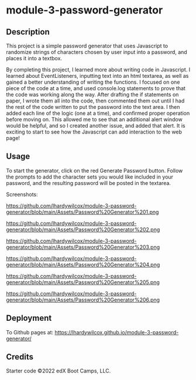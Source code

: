 # module-3-password-generator

## Description

This project is a simple password generator that uses Javascript to randomize strings of characters chosen by user input into a password, and places it into a textbox.

By completing this project, I learned more about writing code in Javascript.  I learned about EventListeners, inputting text into an html textarea, as well as gained a better understanding of writing the functions. I focused on one piece of the code at a time, and used console.log statements to prove that the code was working along the way.  After drafting the if statements on paper, I wrote them all into the code, then commented them out until I had the rest of the code written to put the password into the text area.  I then added each line of the logic (one at a time), and confirmed proper operation before moving on.  This allowed me to see that an additional alert window would be helpful, and so I created another issue, and added that alert. It is exciting to start to see how the Javascript can add interaction to the web page!

## Usage

To start the generator, click on the red Generate Password button.  Follow the prompts to add the character sets you would like included in your password, and the resulting password will be posted in the textarea.

Screenshots:

https://github.com/lhardywilcox/module-3-password-generator/blob/main/Assets/Password%20Generator%201.png

https://github.com/lhardywilcox/module-3-password-generator/blob/main/Assets/Password%20Generator%202.png

https://github.com/lhardywilcox/module-3-password-generator/blob/main/Assets/Password%20Generator%203.png

https://github.com/lhardywilcox/module-3-password-generator/blob/main/Assets/Password%20Generator%204.png

https://github.com/lhardywilcox/module-3-password-generator/blob/main/Assets/Password%20Generator%205.png

https://github.com/lhardywilcox/module-3-password-generator/blob/main/Assets/Password%20Generator%206.png


## Deployment

To Github pages at: https://lhardywilcox.github.io/module-3-password-generator/


## Credits

Starter code ©2022 edX Boot Camps, LLC.


